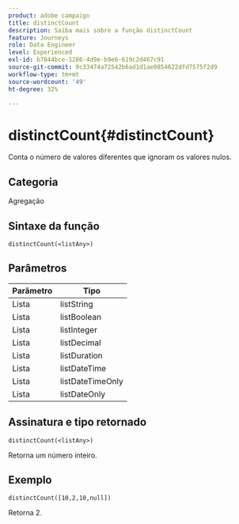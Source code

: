 ```yaml
---
product: adobe campaign
title: distinctCount
description: Saiba mais sobre a função distinctCount
feature: Journeys
role: Data Engineer
level: Experienced
exl-id: b7844bce-1286-4d9e-b9e6-619c2d467c91
source-git-commit: 9c33474a72542b6ad1d1ae0854622dfd7575f2d9
workflow-type: tm+mt
source-wordcount: '49'
ht-degree: 32%

---
```


# distinctCount{#distinctCount}

Conta o número de valores diferentes que ignoram os valores nulos.

## Categoria

Agregação

## Sintaxe da função

`distinctCount(<listAny>)`

## Parâmetros

| Parâmetro | Tipo |
|-----------|------------------|
| Lista | listString |
| Lista | listBoolean |
| Lista | listInteger |
| Lista | listDecimal |
| Lista | listDuration |
| Lista | listDateTime |
| Lista | listDateTimeOnly |
| Lista | listDateOnly |

## Assinatura e tipo retornado

`distinctCount(<listAny>)`

Retorna um número inteiro.

## Exemplo

`distinctCount([10,2,10,null])`

Retorna 2.
